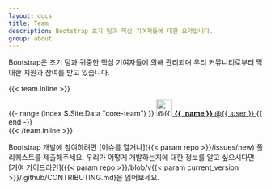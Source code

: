 ```yaml
---
layout: docs
title: Team
description: Bootstrap 초기 팀과 핵심 기여자들에 대한 요약입니다.
group: about
---
```


Bootstrap은 초기 팀과 귀중한 핵심 기여자들에 의해 관리되며 우리 커뮤니티로부터 막대한 지원과 참여를 받고 있습니다.

{{< team.inline >}}
<div class="list-group mb-3">
  {{- range (index $.Site.Data "core-team") }}
    <a class="list-group-item list-group-item-action d-flex align-items-center" href="https://github.com/{{ .user }}">
      <img src="https://github.com/{{ .user }}.png" alt="@{{ .user }}" width="32" height="32" class="rounded mr-2" loading="lazy">
      <span>
        <strong>{{ .name }}</strong> @{{ .user }}
      </span>
    </a>
  {{ end -}}
</div>
{{< /team.inline >}}

Bootstrap 개발에 참여하려면 [이슈를 열거나]({{< param repo >}}/issues/new) 풀 리퀘스트를 제출해주세요. 우리가 어떻게 개발하는지에 대한 정보를 알고 싶으시다면 [기여 가이드라인]({{< param repo >}}/blob/v{{< param current_version >}}/.github/CONTRIBUTING.md)을 읽어보세요.
